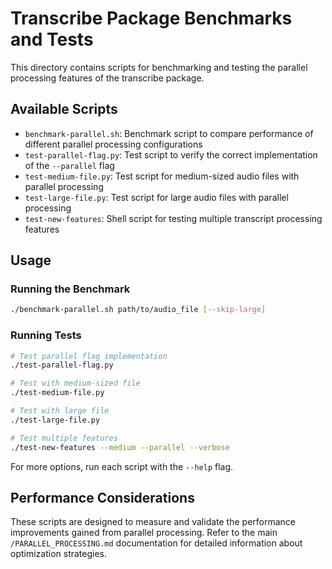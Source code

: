 # Transcribe Package Benchmarks and Tests

This directory contains scripts for benchmarking and testing the parallel processing features of the transcribe package.

## Available Scripts

- `benchmark-parallel.sh`: Benchmark script to compare performance of different parallel processing configurations
- `test-parallel-flag.py`: Test script to verify the correct implementation of the `--parallel` flag
- `test-medium-file.py`: Test script for medium-sized audio files with parallel processing
- `test-large-file.py`: Test script for large audio files with parallel processing
- `test-new-features`: Shell script for testing multiple transcript processing features

## Usage

### Running the Benchmark

```bash
./benchmark-parallel.sh path/to/audio_file [--skip-large]
```

### Running Tests

```bash
# Test parallel flag implementation
./test-parallel-flag.py

# Test with medium-sized file
./test-medium-file.py

# Test with large file
./test-large-file.py

# Test multiple features
./test-new-features --medium --parallel --verbose
```

For more options, run each script with the `--help` flag.

## Performance Considerations

These scripts are designed to measure and validate the performance improvements gained from parallel processing. Refer to the main `/PARALLEL_PROCESSING.md` documentation for detailed information about optimization strategies.